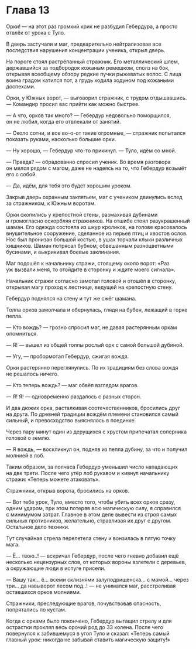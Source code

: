# Глава 13

Орки! — на этот раз громкий крик не разбудил Гебердура, а просто отвлёк от урока с Туло.

В дверь застучали и маг, предварительно нейтрализовав все последствия нарушения концентрации ученика, открыл дверь.

На пороге стоял растрёпанный стражник. Его металлический шлем, державшийся за подбородок кожаным ремешком, сполз на бок, открывая всеобщему обзору редкие пучки рыжеватых волос. С лица воина градом катился пот, а грудь ходила ходуном под кожаными доспехами.

Орки, у Южных ворот, — выговорил стражник, с трудом отдышавшись. — Командир просил вас прийти как можно быстрее.

— А что, орков так много? — Гебердур недовольно поморщился, он не любил, когда его отвлекали от занятий.

— Около сотни, и все во-о-от такие огромные, — стражник попытался показать руками, насколько большие орки.

— Ну хорошо, — Гебердур что-то прикинул. — Туло, идём со мной.

— Правда? — обрадованно спросил ученик. Во время разговора он мялся рядом с магом, даже не надеясь на то, что Гебердур возьмёт его с собой.

— Да, идём, для тебя это будет хорошим уроком.

Закрыв дверь охранным заклятьем, маг с учеником двинулись вслед за стражником, к Южным воротам.

Орки скопились у крепостной стены, размахивая дубинами и громогласно оскорбляя стражников. На отшибе стоял разукрашенный шаман. Его одежда состояла из шкур кроликов, на голове красовалось внушительное сооружение, сделанное из перьев птиц и хвостов ослов. Нос был пронизан большой костью, в ушах торчали клыки различных хищников. Шаман потрясал бубном, обвешанным разноцветными бусинами, и выкрикивал боевые заклинания.

Маг подошёл к начальнику стражи, стоящему около ворот: «Раз уж вызвали меня, то отойдите в сторонку и ждите моего сигнала».

Начальник стражи согласно замотал головой и отошёл в сторонку, открывая магу проход к лестнице, ведущей на крепостную стену.

Гебердур поднялся на стену и тут же сжёг шамана.

Толпа орков замолчала и обернулась, глядя на бубен, лежащий в горке пепла.

— Кто вождь? — грозно спросил маг, не давая растерянным оркам опомниться.

— Я! — вышел из общей толпы рослый орк с самой большой дубиной.

— Угу, — пробормотал Гебердур, сжигая вождя.

Орки растерянно переглянулись. По их традициям без слова вождя не решалось ничего.

— Кто теперь вождь? — маг обвёл взглядом врагов.

— Я! Я! — одновременно раздалось с разных сторон.

И два дюжих орка, расталкивая соотечественников, бросились друг на друга. По древней традиции вождём племени становился самый сильный, и превосходство выяснялось в поединке.

Через пару минут один из дерущихся с хрустом припечатал соперника головой о землю.

— Я вождь, — воскликнул он, подняв из пепла дубину, за что и получил молнией в лоб.

Таким образом, за полчаса Гебердур уменьшил число нападающих на две трети. После чего утёр лоб рукавом и кивнул начальнику стражи: «Теперь можете атаковать».

Стражники, открыв ворота, бросились на орков.

— Вот тебе урок, Туло, вместо того, чтобы убить всех орков сразу, одним ударом, при этом потеряв всю магическую силу, я справился с минимумом затрат. Главное в этом деле вывести из строя самых сильных противников, желательно, стравливая их друг с другом. Остальное дело техники.

Тут случайная стрела перелетела стену и вонзилась в пятую точку мага.

— Ё... твою..! — вскричал Гебердур, после чего гневно добавил ещё несколько нецензурных слов, от которых вороны взлетели с деревьев, а окружающие люди в испуге присели.

— Вашу так... ё... всеми склизнями залуподрищенска... с мамой... через три... да навыворот лесом под..! — не унимался маг, расстреливая оставшихся орков молниями.

Стражники, преследующие врагов, почувствовав опасность, попрятались по кустам.

Когда с орками было покончено, Гебердур вытащил стрелу и для острастки проклял весь орочий род до 33 колена. После чего повернулся к забившемуся в угол Туло и сказал: «Теперь самый главный урок: никогда не забывай ставить магическую защиту!»


